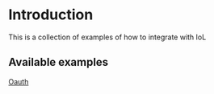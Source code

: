 # Introduction 
This is a collection of examples of how to integrate with IoL

## Available examples

[Oauth](https://github.com/logtrade-technology-ab/data-sharing-examples/tree/main/OAuth)
